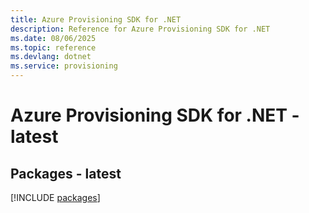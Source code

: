 ```yaml
---
title: Azure Provisioning SDK for .NET
description: Reference for Azure Provisioning SDK for .NET
ms.date: 08/06/2025
ms.topic: reference
ms.devlang: dotnet
ms.service: provisioning
---
```

# Azure Provisioning SDK for .NET - latest
## Packages - latest
[!INCLUDE [packages](provisioning-index.md)]